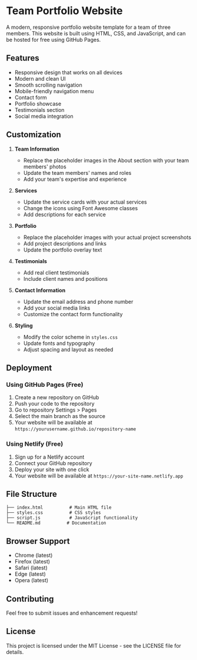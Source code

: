 # Team Portfolio Website

A modern, responsive portfolio website template for a team of three members. This website is built using HTML, CSS, and JavaScript, and can be hosted for free using GitHub Pages.

## Features

- Responsive design that works on all devices
- Modern and clean UI
- Smooth scrolling navigation
- Mobile-friendly navigation menu
- Contact form
- Portfolio showcase
- Testimonials section
- Social media integration

## Customization

1. **Team Information**
   - Replace the placeholder images in the About section with your team members' photos
   - Update the team members' names and roles
   - Add your team's expertise and experience

2. **Services**
   - Update the service cards with your actual services
   - Change the icons using Font Awesome classes
   - Add descriptions for each service

3. **Portfolio**
   - Replace the placeholder images with your actual project screenshots
   - Add project descriptions and links
   - Update the portfolio overlay text

4. **Testimonials**
   - Add real client testimonials
   - Include client names and positions

5. **Contact Information**
   - Update the email address and phone number
   - Add your social media links
   - Customize the contact form functionality

6. **Styling**
   - Modify the color scheme in `styles.css`
   - Update fonts and typography
   - Adjust spacing and layout as needed

## Deployment

### Using GitHub Pages (Free)

1. Create a new repository on GitHub
2. Push your code to the repository
3. Go to repository Settings > Pages
4. Select the main branch as the source
5. Your website will be available at `https://yourusername.github.io/repository-name`

### Using Netlify (Free)

1. Sign up for a Netlify account
2. Connect your GitHub repository
3. Deploy your site with one click
4. Your website will be available at `https://your-site-name.netlify.app`

## File Structure

```
├── index.html          # Main HTML file
├── styles.css          # CSS styles
├── script.js           # JavaScript functionality
└── README.md          # Documentation
```

## Browser Support

- Chrome (latest)
- Firefox (latest)
- Safari (latest)
- Edge (latest)
- Opera (latest)

## Contributing

Feel free to submit issues and enhancement requests!

## License

This project is licensed under the MIT License - see the LICENSE file for details. 